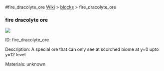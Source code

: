 #fire_dracolyte_ore
<a href="/wiki.html">Wiki</a> > <a href="/posts/wiki/blocks">blocks</a> > <a>fire_dracolyte_ore</a>
<div class="iteminfo">
<h3>fire dracolyte ore</h3>
<img class="pixelimage" src="https://dragon-force-studio.com/images/EF_wiki/fire_dracolyte_ore.png">

<a class="iteminfoitem">ID: fire_dracolyte_ore</a></div>
Description:  A special ore that can only see at scorched biome at y=0 upto y=12 level 

Materials:   unknown